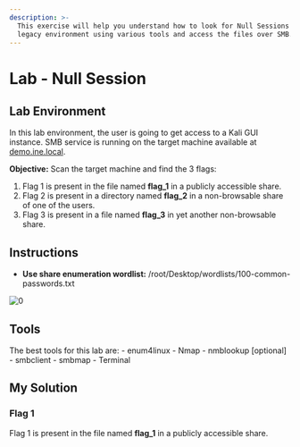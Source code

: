 ```yaml
---
description: >-
  This exercise will help you understand how to look for Null Sessions in a
  legacy environment using various tools and access the files over SMB.
---
```


# Lab - Null Session

## Lab Environment

In this lab environment, the user is going to get access to a Kali GUI instance. SMB service is running on the target machine available at [demo.ine.local](http://demo.ine.local).

**Objective:** Scan the target machine and find the 3 flags:

1. Flag 1 is present in the file named **flag\_1** in a publicly accessible share.
2. Flag 2 is present in a directory named **flag\_2** in a non-browsable share of one of the users.
3. Flag 3 is present in a file named **flag\_3** in yet another non-browsable share.

## Instructions

* **Use share enumeration wordlist:** /root/Desktop/wordlists/100-common-passwords.txt

![0](https://assets.ine.com/content/pta-labs/14\_null\_session/0.png)

## Tools

The best tools for this lab are: - enum4linux - Nmap - nmblookup \[optional] - smbclient - smbmap - Terminal

## My Solution

### Flag 1

Flag 1 is present in the file named **flag\_1** in a publicly accessible share.
